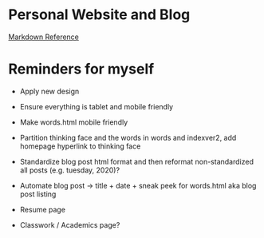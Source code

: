 # Personal Website and Blog

[Markdown Reference](https://commonmark.org/help/)

# Reminders for myself

* Apply new design
* Ensure everything is tablet and mobile friendly
* Make words.html mobile friendly
* Partition thinking face and the words in words and indexver2, add homepage hyperlink to thinking face
* Standardize blog post html format and then reformat non-standardized all posts (e.g. tuesday, 2020)?
* Automate blog post -> title + date + sneak peek for words.html aka blog post listing

* Resume page
* Classwork / Academics page?